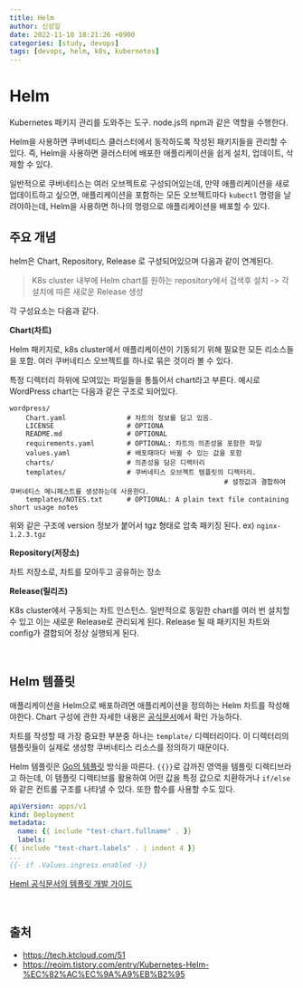 ```yaml
---
title: Helm
author: 신성일
date: 2022-11-10 18:21:26 +0900
categories: [study, devops]
tags: [devops, helm, k8s, kubernetes]
---
```


# **Helm**

Kubernetes 패키지 관리를 도와주는 도구. node.js의 npm과 같은 역할을 수행한다.

Helm을 사용하면 쿠버네티스 클러스터에서 동작하도록 작성된 패키지들을 관리할 수 있다. 즉, Helm을 사용하면 클러스터에 배포한 애플리케이션을 쉽게 설치, 업데이트, 삭제할 수 있다.

일반적으로 쿠버네티스는 여러 오브젝트로 구성되어있는데, 만약 애플리케이션을 새로 업데이트하고 싶으면, 애플리케이션을 포함하는 모든 오브젝트마다 `kubectl` 명령을 날려야하는데, Helm을 사용하면 하나의 명령으로 애플리케이션을 배포할 수 있다.

## **주요 개념**

helm은 Chart, Repository, Release 로 구성되어있으며 다음과 같이 연계된다.

> K8s cluster 내부에 Helm chart를 원하는 repository에서 검색후 설치 -> 각 설치에 따른 새로운 Release 생성

각 구성요소는 다음과 같다.

**Chart(차트)**

Helm 패키지로, k8s cluster에서 애플리케이션이 기동되기 위해 필요한 모든 리소스들을 포함. 여러 쿠버네티스 오브젝트를 하나로 묶은 것이라 볼 수 있다.

특정 디렉터리 하위에 모여있는 파일들을 통틀어서 chart라고 부른다. 예시로 WordPress chart는 다음과 같은 구조로 되어있다.

```text
wordpress/
	Chart.yaml               # 차트의 정보를 담고 있음.
	LICENSE                  # OPTIONA
	README.md                # OPTIONAL
	requirements.yaml        # OPTIONAL: 차트의 의존성을 포함한 파일
	values.yaml              # 배포때마다 바뀔 수 있는 값을 포함
	charts/                  # 의존성을 담은 디렉터리
	templates/               # 쿠버네티스 오브젝트 템플릿의 디렉터리. 
													 # 설정값과 결합하여 쿠버네티스 메니페스트를 생성하는데 사용한다.
	templates/NOTES.txt      # OPTIONAL: A plain text file containing short usage notes
```

위와 같은 구조에 version 정보가 붙어서 tgz 형태로 압축 패키징 된다. ex) `nginx-1.2.3.tgz`

**Repository(저장소)**

차트 저장소로, 차트를 모아두고 공유하는 장소

**Release(릴리즈)**

K8s cluster에서 구동되는 차트 인스턴스. 일반적으로 동일한 chart를 여러 번 설치할 수 있고 이는 새로운 Release로 관리되게 된다. Release 될 때 패키지된 차트와 config가 결합되어 정상 실행되게 된다.

<br/>

## Helm 템플릿

애플리케이션을 Helm으로 배포하려면 애플리케이션을 정의하는 Helm 차트를 작성해야한다. Chart 구성에 관한 자세한 내용은 [공식문서](https://v2.helm.sh/docs/developing_charts/)에서 확인 가능하다.

차트를 작성할 때 가장 중요한 부분중 하나는 `template/` 디렉터리이다. 이 디렉터리의 템플릿들이 실제로 생성항 쿠버네티스 리소스를 정의하기 때문이다.

Helm 템플릿은 [Go의 템플릿](https://pkg.go.dev/text/template) 방식을 따른다. `{{}}`로 감까진 영역을 템플릿 디렉티브라고 하는데, 이 템플릿 디렉티브를 활용하여 어떤 값을 특정 값으로 치환하거나 `if/else`와 같은 컨트롤 구조를 나타낼 수 있다. 또한 함수를 사용할 수도 있다.

```yaml
apiVersion: apps/v1
kind: Deployment
metadata:
  name: {{ include "test-chart.fullname" . }}
  labels:
{{ include "test-chart.labels" . | indent 4 }}
...
{{- if .Values.ingress.enabled -}}
```

[Heml 공식문서의 템플릿 개발 가이드](https://v2.helm.sh/docs/chart_template_guide/)

<br/>

## 출처

- https://tech.ktcloud.com/51
- https://reoim.tistory.com/entry/Kubernetes-Helm-%EC%82%AC%EC%9A%A9%EB%B2%95